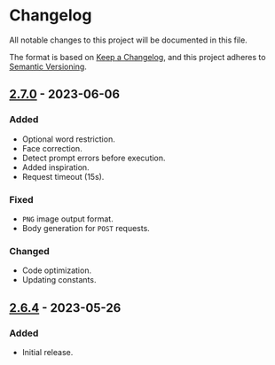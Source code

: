 # Changelog

All notable changes to this project will be documented in this file.

The format is based on [Keep a Changelog](https://keepachangelog.com/en/1.0.0/), and this project adheres
to [Semantic Versioning](https://semver.org/spec/v2.0.0.html).

## [2.7.0] - 2023-06-06

### Added

- Optional word restriction.
- Face correction.
- Detect prompt errors before execution.
- Added inspiration.
- Request timeout (15s).

### Fixed

- `PNG` image output format.
- Body generation for `POST` requests.

### Changed

- Code optimization.
- Updating constants.

## [2.6.4] - 2023-05-26

### Added

- Initial release.

[2.7.0]: https://github.com/hyugogirubato/pyimagine/releases/tag/v2.7.0
[2.6.4]: https://github.com/hyugogirubato/pyimagine/releases/tag/v2.6.4
